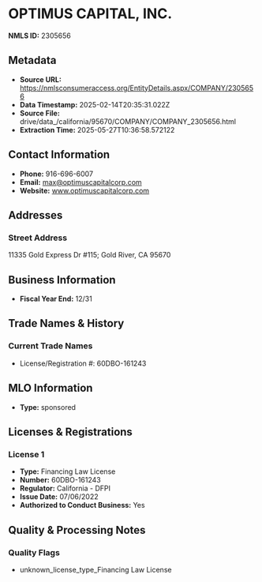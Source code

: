 # OPTIMUS CAPITAL, INC.

**NMLS ID:** 2305656

## Metadata
- **Source URL:** https://nmlsconsumeraccess.org/EntityDetails.aspx/COMPANY/2305656
- **Data Timestamp:** 2025-02-14T20:35:31.022Z
- **Source File:** drive/data_/california/95670/COMPANY/COMPANY_2305656.html
- **Extraction Time:** 2025-05-27T10:36:58.572122

## Contact Information
- **Phone:** 916-696-6007
- **Email:** max@optimuscapitalcorp.com
- **Website:** www.optimuscapitalcorp.com

## Addresses
### Street Address
11335 Gold Express Dr #115; Gold River, CA 95670

## Business Information
- **Fiscal Year End:** 12/31

## Trade Names & History
### Current Trade Names
- License/Registration #: 60DBO-161243

## MLO Information
- **Type:** sponsored

## Licenses & Registrations

### License 1
- **Type:** Financing Law License
- **Number:** 60DBO-161243
- **Regulator:** California - DFPI
- **Issue Date:** 07/06/2022
- **Authorized to Conduct Business:** Yes

## Quality & Processing Notes
### Quality Flags
- unknown_license_type_Financing Law License
